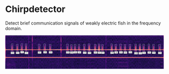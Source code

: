 # Chirpdetector

Detect brief communication signals of weakly electric fish in the frequency domain.

!["chirpdetections"](assets/chirpdetector.png)